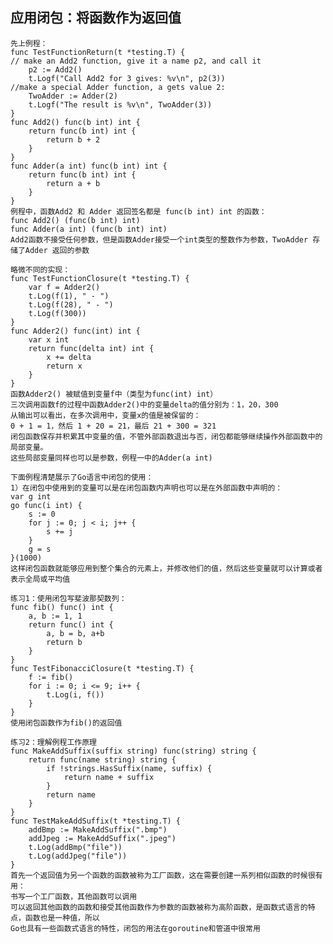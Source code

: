 应用闭包：将函数作为返回值
-
    先上例程：
    func TestFunctionReturn(t *testing.T) {
	// make an Add2 function, give it a name p2, and call it
	    p2 := Add2()
	    t.Logf("Call Add2 for 3 gives: %v\n", p2(3))
	//make a special Adder function, a gets value 2:
	    TwoAdder := Adder(2)
	    t.Logf("The result is %v\n", TwoAdder(3))
    }
    func Add2() func(b int) int {
        return func(b int) int {
            return b + 2
        }
    }
    func Adder(a int) func(b int) int {
        return func(b int) int {
            return a + b
        }
    }
    例程中，函数Add2 和 Adder 返回签名都是 func(b int) int 的函数：
    func Add2() (func(b int) int)
    func Adder(a int) (func(b int) int)
    Add2函数不接受任何参数，但是函数Adder接受一个int类型的整数作为参数，TwoAdder 存储了Adder 返回的参数
    
    略微不同的实现：
    func TestFunctionClosure(t *testing.T) {
	    var f = Adder2()
	    t.Log(f(1), " - ")
	    t.Log(f(28), " - ")
	    t.Log(f(300))
    }
    func Adder2() func(int) int {
        var x int
        return func(delta int) int {
            x += delta
            return x
        }
    }
    函数Adder2() 被赋值到变量f中（类型为func(int) int）
    三次调用函数f的过程中函数Adder2()中的变量delta的值分别为：1，20，300
    从输出可以看出，在多次调用中，变量x的值是被保留的：
    0 + 1 = 1，然后 1 + 20 = 21，最后 21 + 300 = 321
    闭包函数保存并积累其中变量的值，不管外部函数退出与否，闭包都能够继续操作外部函数中的局部变量。
    这些局部变量同样也可以是参数，例程一中的Adder(a int)

    下面例程清楚展示了Go语言中闭包的使用：
    1）在闭包中使用到的变量可以是在闭包函数内声明也可以是在外部函数中声明的：
    var g int
    go func(i int) {
        s := 0
        for j := 0; j < i; j++ {
            s += j
        }
        g = s
    }(1000)
    这样闭包函数就能够应用到整个集合的元素上，并修改他们的值，然后这些变量就可以计算或者表示全局或平均值

    练习1：使用闭包写斐波那契数列：
    func fib() func() int {
	    a, b := 1, 1
	    return func() int {
		    a, b = b, a+b
		    return b
	    }
    }
    func TestFibonacciClosure(t *testing.T) {
        f := fib()
        for i := 0; i <= 9; i++ {
            t.Log(i, f())
        }
    }
    使用闭包函数作为fib()的返回值

    练习2：理解例程工作原理
    func MakeAddSuffix(suffix string) func(string) string {
        return func(name string) string {
            if !strings.HasSuffix(name, suffix) {
                return name + suffix
            }
            return name
        }
    }
    func TestMakeAddSuffix(t *testing.T) {
        addBmp := MakeAddSuffix(".bmp")
        addJpeg := MakeAddSuffix(".jpeg")
        t.Log(addBmp("file"))
        t.Log(addJpeg("file"))
    }
    首先一个返回值为另一个函数的函数被称为工厂函数，这在需要创建一系列相似函数的时候很有用：
    书写一个工厂函数，其他函数可以调用
    可以返回其他函数的函数和接受其他函数作为参数的函数被称为高阶函数，是函数式语言的特点，函数也是一种值，所以
    Go也具有一些函数式语言的特性，闭包的用法在goroutine和管道中很常用